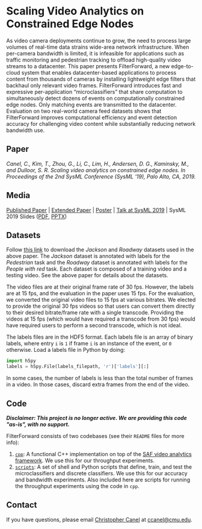 # Scaling Video Analytics on Constrained Edge Nodes
As video camera deployments continue to grow, the need to process large volumes of real-time data strains wide-area network infrastructure. When per-camera bandwidth is limited, it is infeasible for applications such as traffic monitoring and pedestrian tracking to offload high-quality video streams to a datacenter. This paper presents FilterForward, a new edge-to-cloud system that enables datacenter-based applications to process content from thousands of cameras by installing lightweight edge filters that backhaul only relevant video frames. FilterForward introduces fast and expressive per-application “microclassifiers” that share computation to simultaneously detect dozens of events on computationally constrained edge nodes. Only matching events are transmitted to the datacenter. Evaluation on two real-world camera feed datasets shows that FilterForward improves computational efficiency and event detection accuracy for challenging video content while substantially reducing network bandwidth use.

## Paper
*Canel, C., Kim, T., Zhou, G., Li, C., Lim, H., Andersen, D. G., Kaminsky, M., and Dulloor, S. R. Scaling video analytics on constrained edge nodes. In Proceedings of the 2nd SysML Conference (SysML ‘19), Palo Alto, CA, 2019.*

## Media

[Published Paper](http://www.sysml.cc/doc/2019/197.pdf)  |  [Extended Paper](https://github.com/viscloud/filterforward/blob/master/media/ff_extended.pdf)  |  [Poster](https://github.com/viscloud/filterforward/blob/master/media/ff_sysml2019_poster.pdf)  |  [Talk at SysML 2019](https://www.youtube.com/watch?v=1NsVb8NaUMM)  |  SysML 2019 Slides  ([PDF](https://github.com/viscloud/filterforward/blob/master/media/ff_sysml2019_presentation.pdf), [PPTX](https://github.com/viscloud/filterforward/blob/master/media/ff_sysml2019_presentation.pptx))

## Datasets
Follow [this link](https://drive.google.com/file/d/1TF6CsbFwhMo2Ry3LHQkgJPzJdN0ZS1XC/view?usp=sharing) to download the *Jackson* and *Roadway* datasets used in the above paper. The *Jackson* dataset is annotated with labels for the *Pedestrian* task and the *Roadway* dataset is annotated with labels for the *People with red* task. Each dataset is composed of a training video and a testing video. See the above paper for details about the datasets.

The video files are at their original frame rate of 30 fps. However, the labels are at 15 fps, and the evaluation in the paper uses 15 fps. For the evaluation, we converted the original video files to 15 fps at various bitrates. We elected to provide the original 30 fps videos so that users can convert them directly to their desired bitrate/frame rate with a single transcode. Providing the videos at 15 fps (which would have required a transcode from 30 fps) would have required users to perform a second transcode, which is not ideal.

The labels files are in the HDF5 format. Each labels file is an array of binary labels, where entry `i` is `1` if frame `i` is an instance of the event, or `0` otherwise. Load a labels file in Python by doing:
```python
import h5py
labels = h5py.File(labels_filepath, 'r')['labels'][:]
```

In some cases, the number of labels is less than the total number of frames in a video. In those cases, discard extra frames from the end of the video.

## Code
***Disclaimer: This project is no longer active. We are providing this code "as-is", with no support.***

FilterForward consists of two codebases (see their `README` files for more info):
1. [`cpp`](https://github.com/viscloud/filterforward/tree/master/cpp): A functional C++ implementation on top of the [SAF video analytics framework](https://github.com/viscloud/saf). We use this for our throughput experiments.
2. [`scripts`](https://github.com/viscloud/filterforward/tree/master/scripts): A set of shell and Python scripts that define, train, and test the microclassifiers and discrete classifiers. We use this for our accuracy and bandwidth experiments. Also included here are scripts for running the throughput experiments using the code in `cpp`.

## Contact
If you have questions, please email [Christopher Canel](https://github.com/ccanel) at ccanel@cmu.edu.
